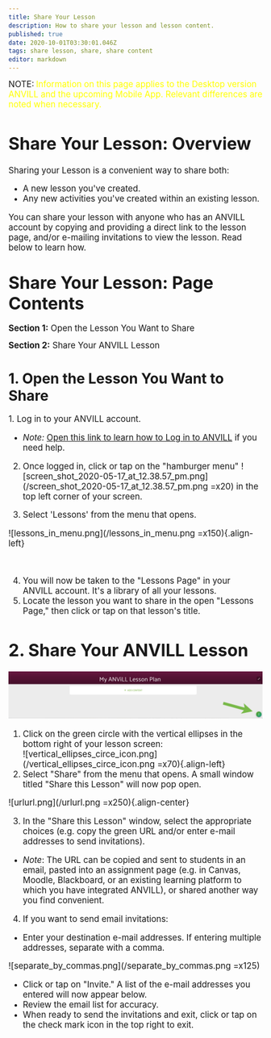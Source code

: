 ```yaml
---
title: Share Your Lesson
description: How to share your lesson and lesson content.
published: true
date: 2020-10-01T03:30:01.046Z
tags: share lesson, share, share content
editor: markdown
---
```


<big>NOTE:</big> <big><span style="color: yellow;">Information on this page applies to  the Desktop version ANVILL and the upcoming Mobile App. Relevant differences are noted when necessary.</span>  
#  Share Your Lesson: Overview
Sharing your Lesson is a convenient way to share both:
  - A new lesson you've created. 
  - Any new activities you've created within an existing lesson. 
  
  You can share your lesson with anyone who has an ANVILL account by copying and providing a direct link to the lesson page, and/or e-mailing invitations to view the lesson. Read below to learn how.</big>
 
# <big>Share Your Lesson: Page Contents</big>
<big>**Section 1:**
Open the Lesson You Want to Share

**Section 2:**
  Share Your ANVILL Lesson</big>



# 1. Open the Lesson You Want to Share
<big>1. Log in to your ANVILL account.
  - *Note:* [Open this link to learn how to Log in to ANVILL](/en/teachers/accountlogin) if you need help. 
  
2. Once logged in, click or tap on the "hamburger menu"   ![screen_shot_2020-05-17_at_12.38.57_pm.png](/screen_shot_2020-05-17_at_12.38.57_pm.png =x20) in the top left corner of your screen.  
  
3. Select 'Lessons' from the menu that opens.

![lessons_in_menu.png](/lessons_in_menu.png =x150){.align-left}

&nbsp;
&nbsp;
&nbsp;
&nbsp;
&nbsp;

4. You will now be taken to the "Lessons Page" in your ANVILL account. It's a library of all your lessons.
1. Locate the lesson you want to share in the open "Lessons Page," then click or tap on that lesson's title. 

# 2. Share Your ANVILL Lesson
![vertical_ellipses_in_context.png](/vertical_ellipses_in_context.png )
1. Click on the green circle with the vertical ellipses in the bottom right of your lesson screen:  	 
![vertical_ellipses_circe_icon.png](/vertical_ellipses_circe_icon.png =x70){.align-left} 
&nbsp;
&nbsp;
  1. Select "Share" from the menu that opens. A small window titled "Share this Lesson" will now pop open.
  
![urlurl.png](/urlurl.png =x250){.align-center}
  
  3. In the "Share this Lesson" window, select the appropriate choices (e.g. copy the green URL and/or enter e-mail addresses to send invitations). 
  - *Note*: The URL can be copied and sent to students in an email, pasted into an assignment page (e.g. in Canvas, Moodle, Blackboard, or an existing learning platform to which you have integrated ANVILL), or shared another way you find convenient.
  4. If you want to send email invitations: 
  - Enter your destination e-mail addresses. If entering multiple addresses, separate with a comma.
  
![separate_by_commas.png](/separate_by_commas.png =x125)
  - Click or tap on "Invite." A list of the e-mail addresses you entered will now appear below. 
  - Review the email list for accuracy.
  - When ready to send the invitations and exit, click or tap on the check mark icon in the top right to exit.


